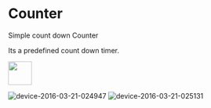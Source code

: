 # Counter
Simple count down Counter

Its a predefined count down timer.




<img src="https://cloud.githubusercontent.com/assets/7248099/13917483/114093a8-ef87-11e5-8eca-1bfae90bb9c8.png" width="48">


![device-2016-03-21-024947](https://cloud.githubusercontent.com/assets/7248099/13917482/1136675c-ef87-11e5-87f8-54975a33d1f8.png)
![device-2016-03-21-025131](https://cloud.githubusercontent.com/assets/7248099/13917484/11d3685e-ef87-11e5-8733-df7fbe7c8a69.png)
